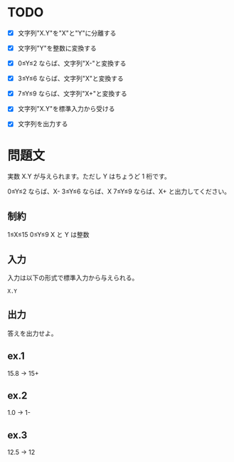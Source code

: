 # TODO
- [x] 文字列"X.Y"を"X"と"Y"に分離する
- [x] 文字列"Y"を整数に変換する
- [x] 0≤Y≤2 ならば、文字列"X-"と変換する
- [x] 3≤Y≤6 ならば、文字列"X"と変換する
- [x] 7≤Y≤9 ならば、文字列"X+"と変換する

- [x] 文字列"X.Y"を標準入力から受ける
- [x] 文字列を出力する

# 問題文
実数 X.Y が与えられます。ただし Y はちょうど 1 桁です。

0≤Y≤2 ならば、X-
3≤Y≤6 ならば、X
7≤Y≤9 ならば、X+
と出力してください。

## 制約
1≤X≤15
0≤Y≤9
X と Y は整数
## 入力
入力は以下の形式で標準入力から与えられる。
```shell
X.Y
```
## 出力
答えを出力せよ。

## ex.1
15.8 -> 15+
## ex.2
1.0 -> 1-
## ex.3
12.5 -> 12